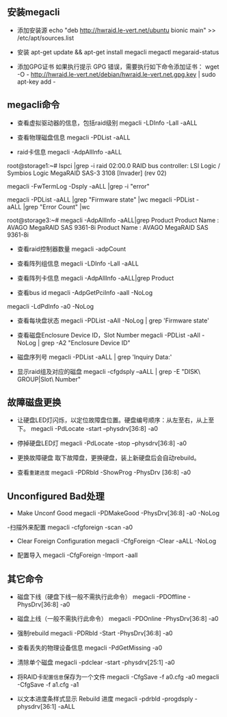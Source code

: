 
## 安装megacli
- 添加安装源
echo "deb http://hwraid.le-vert.net/ubuntu bionic main" >> /etc/apt/sources.list

- 安装
apt-get update && apt-get install megacli megactl megaraid-status

- 添加GPG证书
如果执行提示 GPG 错误，需要执行如下命令添加证书：
wget -O - http://hwraid.le-vert.net/debian/hwraid.le-vert.net.gpg.key | sudo apt-key add -


## megacli命令
- 查看虚拟驱动器的信息，包括raid级别
megacli -LDInfo -Lall -aALL

- 查看物理磁盘信息
megacli -PDList -aALL

- raid卡信息
megacli -AdpAllInfo -aALL

root@storage1:~# lspci |grep -i raid
02:00.0 RAID bus controller: LSI Logic / Symbios Logic MegaRAID SAS-3 3108 [Invader] (rev 02)

megacli -FwTermLog -Dsply -aALL |grep -i "error"

megacli -PDList -aALL |grep "Firmware state" |wc
megacli -PDList -aALL |grep "Error Count" |wc

root@storage3:~# megacli -AdpAllInfo -aALL|grep Product
Product Name    : AVAGO MegaRAID SAS 9361-8i
Product Name    : AVAGO MegaRAID SAS 9361-8i

- 查看raid控制器数量
megacli -adpCount

- 查看阵列组信息
megacli -LDInfo -Lall -aALL

- 查看阵列卡信息
megacli -AdpAllInfo -aALL|grep Product

- 查看bus id
megacli -AdpGetPciInfo -aall -NoLog

megacli -LdPdInfo -a0 -NoLog

- 查看每块盘状态
megacli -PDList -aAll -NoLog | grep 'Firmware state'

- 查看磁盘Enclosure Device ID，Slot Number
megacli -PDList -aAll -NoLog | grep -A2 "Enclosure Device ID"

- 磁盘序列号
megacli -PDList -aALL | grep 'Inquiry Data:'

- 显示raid组及对应的磁盘
megacli -cfgdsply –aALL | grep -E "DISK\ GROUP|Slot\ Number"



## 故障磁盘更换
- 让硬盘LED灯闪烁，以定位故障盘位置。硬盘编号顺序：从左至右，从上至下。
megacli -PdLocate -start –physdrv[36:8] -a0

- 停掉硬盘LED灯
megacli -PdLocate -stop –physdrv[36:8] -a0

- 更换故障硬盘
取下故障盘，更换硬盘，装上新硬盘后会自动rebuild。

- 查看`重建进度`
megacli -PDRbld -ShowProg  -PhysDrv [36:8] -a0

## Unconfigured Bad处理
- Make Unconf Good
megacli -PDMakeGood -PhysDrv[36:8] -a0 -NoLog

-扫描外来配置
megacli -cfgforeign -scan -a0

- Clear Foreign Configuration
megacli -CfgForeign -Clear -aALL -NoLog

- 配置导入
megacli -CfgForeign -Import -aall


## 其它命令
- 磁盘下线（硬盘下线一般不需执行此命令）
megacli -PDOffline -PhysDrv[36:8] -a0

- 磁盘上线（一般不需执行此命令）
megacli -PDOnline -PhysDrv[36:8] -a0

- 强制rebuild
megacli -PDRbld -Start -PhysDrv[36:8] -a0


- 查看丢失的物理设备信息
megacli -PdGetMissing -a0

- 清除单个磁盘
megacli -pdclear -start -physdrv[25:1] -a0

- 将RAID卡`配置信息`保存为一个文件
megacli -CfgSave -f a0.cfg -a0
megacli -CfgSave -f a1.cfg -a1

- 以文本进度条样式显示 Rebuild 进度
megacli -pdrbld -progdsply -physdrv[36:1] -aALL